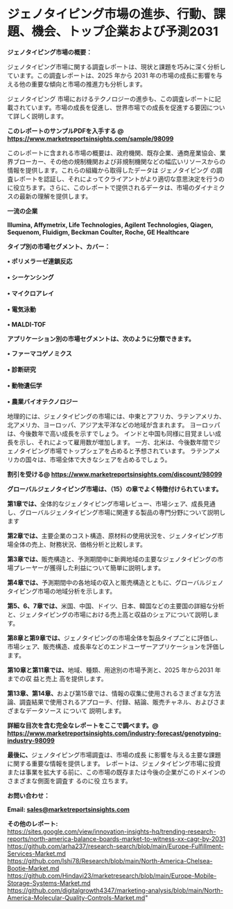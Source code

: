 # ジェノタイピング市場の進歩、行動、課題、機会、トップ企業および予測2031

<strong><b>ジェノタイピング市場の概要：</b></strong>

ジェノタイピング市場に関する調査レポートは、現状と課題を巧みに深く分析しています。この調査レポートは、2025 年から 2031 年の市場の成長に影響を与える他の重要な傾向と市場の推進力も分析します。

ジェノタイピング 市場におけるテクノロジーの進歩も、この調査レポートに記載されています。市場の成長を促進し、世界市場での成長を促進する要因について詳しく説明します。

<strong>このレポートのサンプルPDFを入手する @ <a href=https://www.marketreportsinsights.com/sample/98099>https://www.marketreportsinsights.com/sample/98099</a></strong>

このレポートに含まれる市場の概要は、政府機関、既存企業、通商産業協会、業界ブローカー、その他の規制機関および非規制機関などの幅広いリソースからの情報を提供します。これらの組織から取得したデータは ジェノタイピング の調査レポートを認証し、それによってクライアントがより適切な意思決定を行うのに役立ちます。さらに、このレポートで提供されるデータは、市場のダイナミクスの最新の理解を提供します。

<strong>一流の企業</strong>

<strong><b>Illumina, Affymetrix, Life Technologies, Agilent Technologies, Qiagen, Sequenom, Fluidigm, Beckman Coulter, Roche, GE Healthcare</b></strong>

<strong><b>タイプ別の市場セグメント、カバー：</b></strong>

<strong>• ポリメラーゼ連鎖反応<br><br>• シーケンシング<br><br>• マイクロアレイ<br><br>• 電気泳動<br><br>• MALDI-TOF</strong>

<strong><b>アプリケーション別の市場セグメントは、次のように分類できます。</b></strong>

<strong>• ファーマコゲノミクス<br><br>• 診断研究<br><br>• 動物遺伝学<br><br>• 農業バイオテクノロジー</strong>

 地理的には、ジェノタイピングの市場には、中東とアフリカ、ラテンアメリカ、北アメリカ、ヨーロッパ、アジア太平洋などの地域が含まれます。 ヨーロッパは、今後数年で高い成長を示すでしょう。 インドと中国も同様に目覚ましい成長を示し、それによって雇用数が増加します。 一方、北米は、今後数年間でジェノタイピング市場でトップシェアを占めると予想されています。 ラテンアメリカの国々は、市場全体で大きなシェアを占めるでしょう。

<strong>割引を受ける@ <a href=https://www.marketreportsinsights.com/discount/98099>https://www.marketreportsinsights.com/discount/98099</a></strong>

<strong><b>グローバルジェノタイピング市場は、（15）の章でよく特徴付けられています。</b></strong>

<strong><b>第</b></strong><strong><b>1章では、</b></strong>全体的なジェノタイピング市場レビュー、市場シェア、成長見通し、グローバルジェノタイピング市場に関連する製品の専門分野について説明します

<strong><b>第2章では、</b></strong>主要企業のコスト構造、原材料の使用状況を、ジェノタイピング市場全体の売上、財務状況、価格分析と比較します。

<strong><b>第3章では、</b></strong>販売構造と、予測期間中に新興地域の主要なジェノタイピングの市場プレーヤーが獲得した利益について簡単に説明します。

<strong><b>第4章では、</b></strong>予測期間中の各地域の収入と販売構造とともに、グローバルジェノタイピング市場の地域分析を示します。

<strong><b>第5、6、7章では、</b></strong>米国、中国、ドイツ、日本、韓国などの主要国の詳細な分析と、ジェノタイピングの市場における売上高と収益のシェアについて説明します。

<strong><b>第8章と第9章では、</b></strong>ジェノタイピングの市場全体を製品タイプごとに評価し、市場シェア、販売構造、成長率などのエンドユーザーアプリケーションを評価します。

<strong><b>第10章と第11章では、</b></strong>地域、種類、用途別の市場予測と、2025 年から2031 年までの収 益と売上 高を提供します。

<strong><b>第13章、第14章、</b></strong>および第15章では、情報の収集に使用されるさまざまな方法論、調査結果で使用されるアプローチ、付録、結論、販売チャネル、およびさまざまなデータソース について 説明します。

<strong>詳細な目次を含む完全なレポートをここで調べます。@ <a href=https://www.marketreportsinsights.com/industry-forecast/genotyping-industry-98099>https://www.marketreportsinsights.com/industry-forecast/genotyping-industry-98099</a></strong>

<strong><b>最後に、</b></strong>ジェノタイピング市場調査は、市場の成長 に影響を</a>与える主要な課題に関する重要な情報を提供します。 レポートは、ジェノタイピング市場に投資または事業を拡大する前に、この市場の既存または今後の企業がこのドメインのさまざまな側面を調査す るのに役 立ちます。

<strong><b>お問い合わせ：</b></strong>

<strong>Email: </strong><a href=mailto:sales@marketreportsinsights.com><strong>sales@marketreportsinsights.com</strong></a>

<strong>その他のレポート:</strong>
<br>
<a href=https://sites.google.com/view/innovation-insights-hq/trending-research-reports/north-america-balance-boards-market-to-witness-xx-cagr-by-2031>https://sites.google.com/view/innovation-insights-hq/trending-research-reports/north-america-balance-boards-market-to-witness-xx-cagr-by-2031</a>
<br>
<a href=https://github.com/arha237/research-search/blob/main/Europe-Fulfillment-Services-Market.md>https://github.com/arha237/research-search/blob/main/Europe-Fulfillment-Services-Market.md</a>
<br>
<a href=https://github.com/Ishi78/Research/blob/main/North-America-Chelsea-Bootie-Market.md>https://github.com/Ishi78/Research/blob/main/North-America-Chelsea-Bootie-Market.md</a>
<br>
<a href=https://github.com/Hindavi23/marketresearch/blob/main/Europe-Mobile-Storage-Systems-Market.md>https://github.com/Hindavi23/marketresearch/blob/main/Europe-Mobile-Storage-Systems-Market.md</a>
<br>
<a href=https://github.com/digitalgrowth4347/marketing-analysis/blob/main/North-America-Molecular-Quality-Controls-Market.md>https://github.com/digitalgrowth4347/marketing-analysis/blob/main/North-America-Molecular-Quality-Controls-Market.md</a>"
